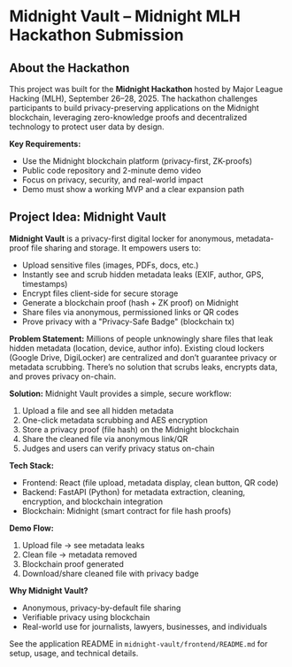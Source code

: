 # Midnight Vault – Midnight MLH Hackathon Submission

## About the Hackathon
This project was built for the **Midnight Hackathon** hosted by Major League Hacking (MLH), September 26–28, 2025. The hackathon challenges participants to build privacy-preserving applications on the Midnight blockchain, leveraging zero-knowledge proofs and decentralized technology to protect user data by design.

**Key Requirements:**
- Use the Midnight blockchain platform (privacy-first, ZK-proofs)
- Public code repository and 2-minute demo video
- Focus on privacy, security, and real-world impact
- Demo must show a working MVP and a clear expansion path

## Project Idea: Midnight Vault
**Midnight Vault** is a privacy-first digital locker for anonymous, metadata-proof file sharing and storage. It empowers users to:
- Upload sensitive files (images, PDFs, docs, etc.)
- Instantly see and scrub hidden metadata leaks (EXIF, author, GPS, timestamps)
- Encrypt files client-side for secure storage
- Generate a blockchain proof (hash + ZK proof) on Midnight
- Share files via anonymous, permissioned links or QR codes
- Prove privacy with a "Privacy-Safe Badge" (blockchain tx)

**Problem Statement:**
Millions of people unknowingly share files that leak hidden metadata (location, device, author info). Existing cloud lockers (Google Drive, DigiLocker) are centralized and don’t guarantee privacy or metadata scrubbing. There’s no solution that scrubs leaks, encrypts data, and proves privacy on-chain.

**Solution:**
Midnight Vault provides a simple, secure workflow:
1. Upload a file and see all hidden metadata
2. One-click metadata scrubbing and AES encryption
3. Store a privacy proof (file hash) on the Midnight blockchain
4. Share the cleaned file via anonymous link/QR
5. Judges and users can verify privacy status on-chain

**Tech Stack:**
- Frontend: React (file upload, metadata display, clean button, QR code)
- Backend: FastAPI (Python) for metadata extraction, cleaning, encryption, and blockchain integration
- Blockchain: Midnight (smart contract for file hash proofs)

**Demo Flow:**
1. Upload file → see metadata leaks
2. Clean file → metadata removed
3. Blockchain proof generated
4. Download/share cleaned file with privacy badge

**Why Midnight Vault?**
- Anonymous, privacy-by-default file sharing
- Verifiable privacy using blockchain
- Real-world use for journalists, lawyers, businesses, and individuals

See the application README in `midnight-vault/frontend/README.md` for setup, usage, and technical details.
